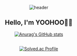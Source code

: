 <div align="center">

  ![header](https://capsule-render.vercel.app/api?type=wave&&&color=gradient&height=300&section=header&text=YOOHOO&fontSize=90)
  ## Hello, I'm YOOHOO🖐🏻

  [![Anurag's GitHub stats](https://github-readme-stats.vercel.app/api?username=YOOHOO0)](https://github.com/anuraghazra/github-readme-stats)
  <br/><br/>
  
  [![Solved.ac Profile](http://mazassumnida.wtf/api/v2/generate_badge?boj=yoohoo030)](https://solved.ac/yoohoo030/)
  
</div>

<!--
**YOOHOO0/YOOHOO0** is a ✨ _special_ ✨ repository because its `README.md` (this file) appears on your GitHub profile.

Here are some ideas to get you started:

- 🔭 I’m currently working on ...
- 🌱 I’m currently learning ...
- 👯 I’m looking to collaborate on ...
- 🤔 I’m looking for help with ...
- 💬 Ask me about ...
- 📫 How to reach me: ...
- 😄 Pronouns: ...
- ⚡ Fun fact: ...
-->
